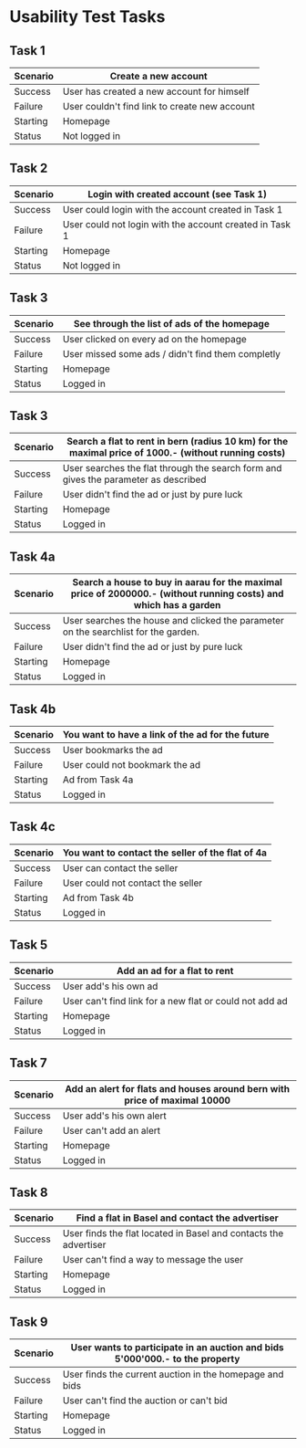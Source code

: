 # Usability Test Tasks

## Task 1

| Scenario | Create a new account                          |
|----------|-----------------------------------------------|
| Success  | User has created a new account for himself    |
| Failure  | User couldn't find link to create new account |
| Starting | Homepage |
| Status | Not logged in |


## Task 2

| Scenario | Login with created account (see Task 1) |
|----------|-----------------------------------------------|
| Success  | User could login with the account created in Task 1 |
| Failure  | User could not login with the account created in Task 1 |
| Starting | Homepage |
| Status | Not logged in |

## Task 3

| Scenario | See through the list of ads of the homepage |
|----------|-----------------------------------------------|
| Success  | User clicked on every ad on the homepage |
| Failure  | User missed some ads / didn't find them completly |
| Starting | Homepage |
| Status | Logged in |

## Task 3

| Scenario | Search a flat to rent in bern (radius 10 km) for the maximal price of 1000.- (without running costs) |
|----------|-----------------------------------------------|
| Success  | User searches the flat through the search form and gives the parameter as described |
| Failure  | User didn't find the ad or just by pure luck |
| Starting | Homepage |
| Status | Logged in |


## Task 4a

| Scenario | Search a house to buy in aarau for the maximal price of 2000000.- (without running costs) and which has a garden |
|----------|-----------------------------------------------|
| Success  | User searches the house and clicked the parameter on the searchlist for the garden. |
| Failure  | User didn't find the ad or just by pure luck |
| Starting | Homepage |
| Status | Logged in |

## Task 4b

| Scenario | You want to have a link of the ad for the future |
|----------|-----------------------------------------------|
| Success  | User bookmarks the ad |
| Failure  | User could not bookmark the ad |
| Starting | Ad from Task 4a |
| Status | Logged in |

## Task 4c

| Scenario | You want to contact the seller of the flat of 4a |
|----------|-----------------------------------------------|
| Success  | User can contact the seller |
| Failure  | User could not contact the seller |
| Starting | Ad from Task 4b |
| Status | Logged in |


## Task 5

| Scenario | Add an ad for a flat to rent |
|----------|-----------------------------------------------|
| Success  | User add's his own ad |
| Failure  | User can't find link for a new flat or could not add ad |
| Starting | Homepage |
| Status | Logged in |

## Task 7

| Scenario | Add an alert for flats and houses around bern with price of maximal 10000 |
|----------|-----------------------------------------------|
| Success  | User add's his own alert |
| Failure  | User can't add an alert |
| Starting | Homepage |
| Status | Logged in |

## Task 8

| Scenario | Find a flat in Basel and contact the advertiser |
|----------|-----------------------------------------------|
| Success  | User finds the flat located in Basel and contacts the advertiser |
| Failure  | User can't find a way to message the user |
| Starting | Homepage |
| Status | Logged in |

## Task 9

| Scenario | User wants to participate in an auction and bids 5'000'000.- to the property |
|----------|-----------------------------------------------|
| Success  | User finds the current auction in the homepage and bids |
| Failure  | User can't find the auction or can't bid |
| Starting | Homepage |
| Status | Logged in |








